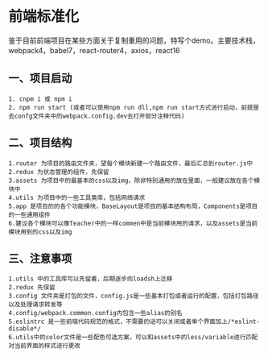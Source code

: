 # 前端标准化

鉴于目前前端项目在某些方面关于复制重用的问题，特写个demo。主要技术栈，webpack4，babel7，react-router4，axios，react16

## 一、项目启动
    1. cnpm i 或 npm i
    2. npm run start (或者可以使用npm run dll,npm run start方式进行启动，前提是去confg文件夹中的webpack.config.dev去打开部分注释代码)


## 二、项目结构
    1.router 为项目的路由文件夹，望每个模块新建一个路由文件，最后汇总到router.js中
    2.redux 为状态管理的组件，先保留
    3.assets 为项目中的最基本的css以及img，除非特别通用的放在里面，一般建议放在各个模块中
    4.utils 为项目中的一些工具类库，包括网络请求
    5.app 是项目的的各个功能模块，BaseLayout是项目的基本结构布局，Components是项目的一些通用组件
    6.建议各个模块可以像Teacher中的一样commen中是当前模块用的请求，以及assets是当前模块用到的css以及img


## 三、注意事项
    1.utils 中的工具库可以先留着，后期逐步向loadsh上迁移
    2.redux 先保留
    3.config 文件夹是打包的文件，config.js是一些基本打包或者运行的配置，包括打包路径以及处理请求转发等
    4.config/webpack.common.config内包含一些alias的别名
    5.eslintrc 是一些前端代码规范的格式，不需要的话可以关闭或者单个界面加上/*eslint-disable*/
    6.utils中的color文件是一些配色可选方案，可以和assets中的less/variable进行匹配对当前界面的样式进行更改


